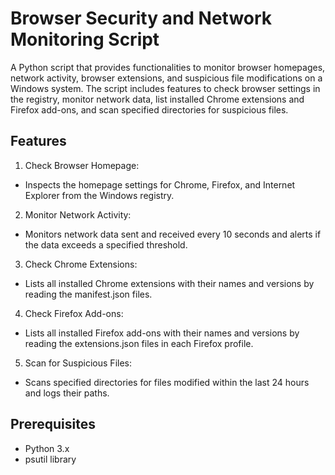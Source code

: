 # Browser Security and Network Monitoring Script

A Python script that provides functionalities to monitor browser homepages, network activity, browser extensions, and suspicious file modifications on a Windows system. 
The script includes features to check browser settings in the registry, monitor network data, list installed Chrome extensions and Firefox add-ons, and scan specified directories for suspicious files.

## Features
1. Check Browser Homepage:
- Inspects the homepage settings for Chrome, Firefox, and Internet Explorer from the Windows registry.

2. Monitor Network Activity:
- Monitors network data sent and received every 10 seconds and alerts if the data exceeds a specified threshold.

3. Check Chrome Extensions:
- Lists all installed Chrome extensions with their names and versions by reading the manifest.json files.

4. Check Firefox Add-ons:
- Lists all installed Firefox add-ons with their names and versions by reading the extensions.json files in each Firefox profile.

5. Scan for Suspicious Files:
- Scans specified directories for files modified within the last 24 hours and logs their paths.

## Prerequisites
- Python 3.x
- psutil library 
